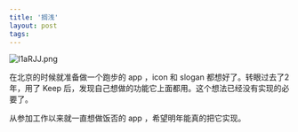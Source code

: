 ```yaml
---
title: '搁浅'
layout: post
tags: 
---
```


![l1aRJJ.png](https://s2.ax1x.com/2019/12/31/l1aRJJ.png)

在北京的时候就准备做一个跑步的 app ，icon 和 slogan 都想好了。转眼过去了2年，用了 Keep 后，发现自己想做的功能它上面都用。这个想法已经没有实现的必要了。

从参加工作以来就一直想做饭否的 app ，希望明年能真的把它实现。

